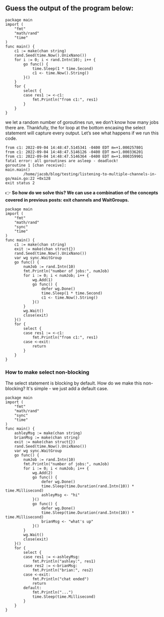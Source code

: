 ## Guess the output of the program below:

```golang
package main
import (
    "fmt"
    "math/rand"
    "time"
)
func main() {
    c1 := make(chan string)
    rand.Seed(time.Now().UnixNano())
    for i := 0; i < rand.Intn(10); i++ {
        go func() {
            time.Sleep(1 * time.Second)
            c1 <- time.Now().String()
        }()
    }
    for {
        select {
        case res1 := <-c1:
            fmt.Println("from c1:", res1)
        }
    }
}
```

we let a random number of goroutines run, we don’t know how many jobs there are. Thankfully, the for loop at the bottom encasing the
select statement will capture every output. Let’s see what happens if we run this code.

```shell
from c1: 2022-09-04 14:48:47.5145341 -0400 EDT m=+1.000257801
from c1: 2022-09-04 14:48:47.5146126 -0400 EDT m=+1.000336201
from c1: 2022-09-04 14:48:47.5146364 -0400 EDT m=+1.000359901
fatal error: all goroutines are asleep - deadlock!
goroutine 1 [chan receive]:
main.main()
        /home/jacob/blog/testing/listening-to-multiple-channels-in-go/main.go:22 +0x128
exit status 2
```
👉 **So how do we solve this? We can use a combination of the concepts covered in previous posts: exit channels and WaitGroups.**

```golang
package main
import (
    "fmt"
    "math/rand"
    "sync"
    "time"
)
func main() {
    c1 := make(chan string)
    exit := make(chan struct{})
    rand.Seed(time.Now().UnixNano())
    var wg sync.WaitGroup
    go func() {
        numJob := rand.Intn(10)
        fmt.Println("number of jobs:", numJob)
        for i := 0; i < numJob; i++ {
            wg.Add(1)
            go func() {
                defer wg.Done()
                time.Sleep(1 * time.Second)
                c1 <- time.Now().String()
            }()
        }
        wg.Wait()
        close(exit)
    }()
    for {
        select {
        case res1 := <-c1:
            fmt.Println("from c1:", res1)
        case <-exit:
            return
        }
    }
}
```
### How to make select non-blocking
The select statement is blocking by default. How do we make this non-blocking? It's simple - we just add a default case.

```golang
package main
import (
    "fmt"
    "math/rand"
    "sync"
    "time"
)
func main() {
    ashleyMsg := make(chan string)
    brianMsg := make(chan string)
    exit := make(chan struct{})
    rand.Seed(time.Now().UnixNano())
    var wg sync.WaitGroup
    go func() {
        numJob := rand.Intn(10)
        fmt.Println("number of jobs:", numJob)
        for i := 0; i < numJob; i++ {
            wg.Add(2)
            go func() {
                defer wg.Done()
                time.Sleep(time.Duration(rand.Intn(10)) * time.Millisecond)
                ashleyMsg <- "hi"
            }()
            go func() {
                defer wg.Done()
                time.Sleep(time.Duration(rand.Intn(10)) * time.Millisecond)
                brianMsg <- "what's up"
            }()
        }
        wg.Wait()
        close(exit)
    }()
    for {
        select {
        case res1 := <-ashleyMsg:
            fmt.Println("ashley:", res1)
        case res2 := <-brianMsg:
            fmt.Println("brian:", res2)
        case <-exit:
            fmt.Println("chat ended")
            return
        default:
            fmt.Println("...")
            time.Sleep(time.Millisecond)
        }
    }
}
```



